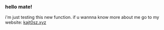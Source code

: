 ### hello mate!

i'm just testing this new function. 
if u wannna know more about me go to my website:
[kajt0sz.xyz](https://kajt0sz.xyz)


